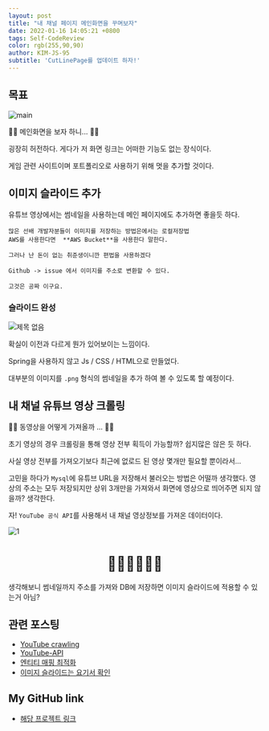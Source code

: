```yaml
---
layout: post
title: "내 채널 페이지 메인화면을 꾸며보자"
date: 2022-01-16 14:05:21 +0800
tags: Self-CodeReview
color: rgb(255,90,90)
author: KIM-JS-95
subtitle: 'CutLinePage를 업데이트 하자!'
---
```


## 목표
![main](https://user-images.githubusercontent.com/65659478/149650552-d1e7f3e1-8ddf-4c00-b0c5-7f03e6b4ed0d.png)

🤔🤔 메인화면을 보자 하니... 🤔🤔

굉장히 허전하다. 게다가 저 화면 링크는 어떠한 기능도 없는 장식이다.

게임 관련 사이트이며 포트폴리오로 사용하기 위해 멋을 추가할 것이다.

## 이미지 슬라이드 추가

유튜브 영상에서는 썸네일을 사용하는데 메인 페이지에도 추가하면 좋을듯 하다.

```text
많은 선배 개발자분들이 이미지를 저장하는 방법은에서는 로컬저장법
AWS를 사용한다면  **AWS Bucket**을 사용한다 말한다.

그러나 난 돈이 없는 취준생이니깐 편법을 사용하겠다

Github -> issue 에서 이미지를 주소로 변환할 수 있다.

고것은 공짜 이구요.
```

### 슬라이드 완성
![제목 없음](https://user-images.githubusercontent.com/65659478/149651966-ab0ab521-4fd9-4da4-9d0d-1e042d9b1e38.png)

확실이 이전과 다르게 뭔가 있어보이는 느낌이다.

Spring을 사용하지 않고 Js / CSS / HTML으로 만들었다. 

대부분의 이미지를 `.png` 형식의 썸네일을 추가 하여 볼 수 있도록 할 예정이다.


## 내 채널 유튜브 영상 크롤링

🤔🤔 동영상을 어떻게 가져올까 ... 🤔🤔

초기 영상의 경우 크롤링을 통해 영상 전부 획득이 가능할까? 쉽지많은 않은 듯 하다.

사실 영상 전부를 가져오기보다 최근에 없로드 된 영상 몇개만 필요할 뿐이라서...

고민을 하다가 `Mysql`에 유튜브 URL을 저장해서 불러오는 방법은 어떨까 생각했다. 영상의 주소는 모두 저장되지만 상위 3개만을 가져와서
화면에 영상으로 띄어주면 되지 않을까? 생각한다.

자! `YouTube 공식 API`를 사용해서 내 채널 영상정보를 가져온 데이터이다.

![1](https://user-images.githubusercontent.com/65659478/149764685-29247257-f1ac-47b2-bb39-12837b1dd499.png)

 <h1><center>  🤔🤔🤔🤔🤔🤔 </center> </h1>

생각해보니 썸네일까지 주소를 가져와 DB에 저장하면 이미지 슬라이드에 적용할 수 있는거 아님?



## 관련 포스팅

* [YouTube crawling](https://chulkang.tistory.com/65)
* [YouTube-API](https://developers.google.com/youtube/player_parameters?hl=ko#Manual_IFrame_Embeds)
* [엔티티 매핑 최적화](https://kim-js-95.github.io/2022/01/09/%EA%B0%9D%EC%B2%B4-%EB%A7%A4%ED%95%91.html)
* [이미지 슬라이드는 요기서 확인](http://kenwheeler.github.io/slick/)



## My GitHub link
* [해당 프로젝트 링크](https://github.com/KIM-JS-95/CutLinePages)